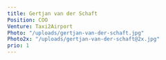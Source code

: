 ```yaml
---
title: Gertjan van der Schaft
Position: COO
Venture: Taxi2Airport
Photo: "/uploads/gertjan-van-der-schaft.jpg"
Photo2x: "/uploads/gertjan-van-der-schaft@2x.jpg"
prio: 1
---
```


